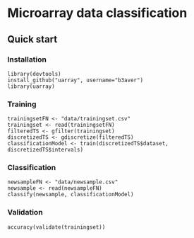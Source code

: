 # Microarray data classification

## Quick start
### Installation
    library(devtools)
    install_github("uarray", username="b3aver")
    library(uarray)

### Training
    trainingsetFN <- "data/trainingset.csv"
    trainingset <- read(trainingsetFN)
    filteredTS <- gfilter(trainingset)
    discretizedTS <- gdiscretize(filteredTS)
    classificationModel <- train(discretizedTS$dataset, discretizedTS$intervals)
    
### Classification
    newsampleFN <- "data/newsample.csv"
    newsample <- read(newsampleFN)
    classify(newsample, classificationModel)


### Validation
    accuracy(validate(trainingset))
